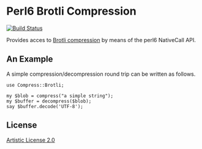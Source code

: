 # Perl6 Brotli Compression
[![Build Status](https://travis-ci.org/sylvarant/Compress-Brotli.svg?branch=master)](https://travis-ci.org/sylvarant/Compress-Brotli)

Provides acces to [Brotli compression](https://github.com/google/brotli) by means of the perl6 NativeCall API.  

## An Example

A simple compression/decompression round trip can be written as follows. 

```Perl6
use Compress::Brotli; 

my $blob = compress("a simple string");
my $buffer = decompress($blob);
say $buffer.decode('UTF-8');
```

## License

[Artistic License 2.0](http://www.perlfoundation.org/artistic_license_2_0)
